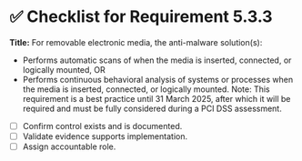 # ✅ Checklist for Requirement 5.3.3

**Title:** For removable electronic media, the anti-malware solution(s):
- Performs automatic scans of when the media is inserted, connected, or logically mounted, OR 
- Performs continuous behavioral analysis of systems or processes when the media is inserted, connected, or logically mounted. Note: This requirement is a best practice until 31 March 2025, after which it will be required and must be fully considered during a PCI DSS assessment.

- [ ] Confirm control exists and is documented.
- [ ] Validate evidence supports implementation.
- [ ] Assign accountable role.
